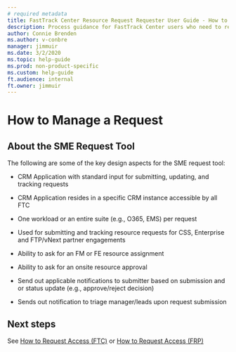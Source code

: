 ```yaml
---
# required metadata
title: FastTrack Center Resource Request Requester User Guide - How to Manage a Request
description: Process guidance for FastTrack Center users who need to request resources.
author: Connie Brenden
ms.author: v-conbre
manager: jimmuir
ms.date: 3/2/2020
ms.topic: help-guide
ms.prod: non-product-specific
ms.custom: help-guide
ft.audience: internal
ft.owner: jimmuir
---
```


# How to Manage a Request

## About the SME Request Tool

The following are some of the key design aspects for the SME request tool:

- CRM Application with standard input for submitting, updating, and tracking requests

- CRM Application resides in a specific CRM instance accessible by all FTC  

- One workload or an entire suite (e.g., O365, EMS) per request

- Used for submitting and tracking resource requests for CSS, Enterprise and FTP/vNext partner engagements

- Ability to ask for an FM or FE resource assignment

- Ability to ask for an onsite resource approval

- Send out applicable notifications to submitter based on submission and or status update (e.g., approve/reject decision)

- Sends out notification to triage manager/leads upon request submission

## Next steps

See [How to Request Access (FTC)](how-to-request-access-FTC.md) or [How to Request Access (FRP)](how-to-request-access-FRP.md)
